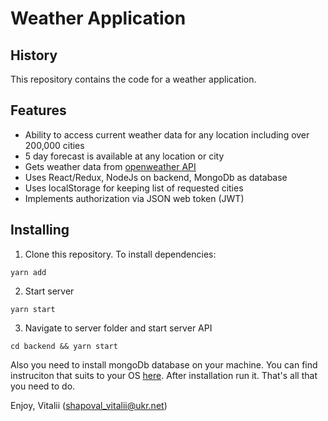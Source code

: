 # Weather Application

## History

This repository contains the code for a weather application.

## Features

-   Ability to access current weather data for any location including over 200,000 cities
-   5 day forecast is available at any location or city
-   Gets weather data from [openweather API](https://openweathermap.org/api)
-   Uses React/Redux, NodeJs on backend, MongoDb as database
-   Uses localStorage for keeping list of requested cities
-   Implements authorization via JSON web token (JWT)

## Installing

1. Clone this repository. To install dependencies:

```
yarn add
```

2. Start server

```
yarn start
```

3. Navigate to server folder and start server API

```
cd backend && yarn start
```

Also you need to install mongoDb database on your machine. You can find instruciton that suits to your OS [here](https://docs.mongodb.com/manual/installation/). After installation run it. That's all that you need to do.

Enjoy,
Vitalii (shapoval_vitalii@ukr.net)
